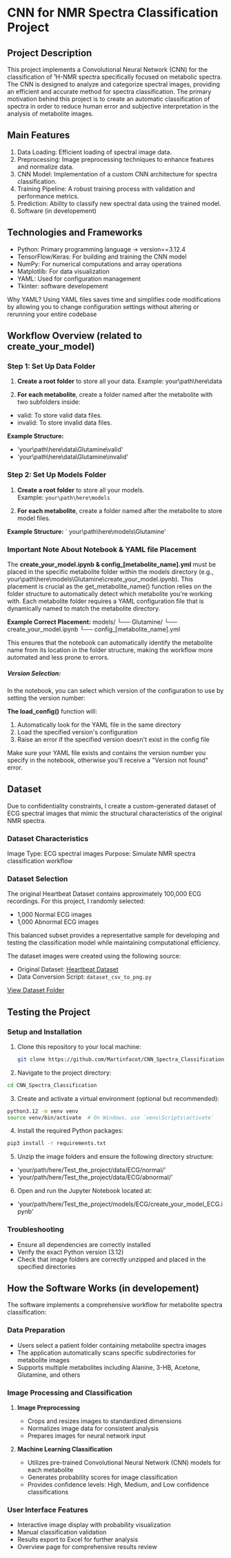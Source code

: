 # CNN for NMR Spectra Classification Project

## Project Description
This project implements a Convolutional Neural Network (CNN) for the classification of ¹H-NMR spectra specifically focused on metabolic spectra. The CNN is designed to analyze and categorize spectral images, providing an efficient and accurate method for spectra classification.
The primary motivation behind this project is to create an automatic classification of spectra in order to reduce human error and subjective interpretation in the analysis of metabolite images.

## Main Features
1. Data Loading: Efficient loading of spectral image data.
2. Preprocessing: Image preprocessing techniques to enhance features and normalize data.
3. CNN Model: Implementation of a custom CNN architecture for spectra classification.
4. Training Pipeline: A robust training process with validation and performance metrics.
5. Prediction: Ability to classify new spectral data using the trained model.
6. Software (in developement)

## Technologies and Frameworks
- Python: Primary programming language -> version==3.12.4
- TensorFlow/Keras: For building and training the CNN model
- NumPy: For numerical computations and array operations
- Matplotlib: For data visualization
- YAML: Used for configuration management
- Tkinter: software developement

Why YAML?
Using YAML files saves time and simplifies code modifications by allowing you to change configuration settings without altering or rerunning your entire codebase


## Workflow Overview (related to create_your_model)


### Step 1: Set Up Data Folder
1. **Create a root folder** to store all your data.
Example: your\path\here\data

2. **For each metabolite**, create a folder named after the metabolite with two subfolders inside:

- valid: To store valid data files.
- invalid: To store invalid data files.

**Example Structure:**
- 'your\path\here\data\Glutamine\valid'
- 'your\path\here\data\Glutamine\invalid'


### Step 2: Set Up Models Folder
1. **Create a root folder** to store all your models.  
Example: `your\path\here\models`

2. **For each metabolite**, create a folder named after the metabolite to store model files.

**Example Structure:**
` your\path\here\models\Glutamine'


### Important Note About Notebook & YAML file Placement 
The **create_your_model.ipynb & config_[metabolite_name].yml** must be placed in the specific metabolite folder within the models directory (e.g., your\path\here\models\Glutamine\create_your_model.ipynb).
This placement is crucial as the get_metabolite_name() function relies on the folder structure to automatically detect which metabolite you're working with.
Each metabolite folder requires a YAML configuration file that is dynamically named to match the metabolite directory.


**Example Correct Placement:**
models/
└── Glutamine/
    └── create_your_model.ipynb
    └── config_[metabolite_name].yml
    
This ensures that the notebook can automatically identify the metabolite name from its location in the folder structure, making the workflow more automated and less prone to errors.



##### Version Selection:
In the notebook, you can select which version of the configuration to use by setting the version number:

**The load_config()** function will:
1. Automatically look for the YAML file in the same directory
2. Load the specified version's configuration
3. Raise an error if the specified version doesn't exist in the config file

Make sure your YAML file exists and contains the version number you specify in the notebook, otherwise you'll receive a "Version not found" error.


## Dataset

Due to confidentiality constraints, I create a custom-generated dataset of ECG spectral images that mimic the structural characteristics of the original NMR spectra.

### Dataset Characteristics
Image Type: ECG spectral images
Purpose: Simulate NMR spectra classification workflow

### Dataset Selection
The original Heartbeat Dataset contains approximately 100,000 ECG recordings. For this project, I randomly selected:
- 1,000 Normal ECG images
- 1,000 Abnormal ECG images

This balanced subset provides a representative sample for developing and testing the classification model while maintaining computational efficiency.

The dataset images were created using the following source:
- Original Dataset: [Heartbeat Dataset](https://www.kaggle.com/datasets/shayanfazeli/heartbeat/data)
- Data Conversion Script: `dataset_csv_to_png.py`

[View Dataset Folder](https://github.com/Martinfacot/CNN_Spectra_Classification/tree/main/Test_the_project/data)

## Testing the Project

### Setup and Installation

1. Clone this repository to your local machine:
   
   ```bash
   git clone https://github.com/Martinfacot/CNN_Spectra_Classification/tree/main/Test_the_project.git
   ```

3. Navigate to the project directory:
   
 ```bash
cd CNN_Spectra_Classification
```

3. Create and activate a virtual environment (optional but recommended):

 ```bash
python3.12 -m venv venv
source venv/bin/activate  # On Windows, use `venv\Scripts\activate`
```

4. Install the required Python packages:

 ```bash
pip3 install -r requirements.txt
 ```

5. Unzip the image folders and ensure the following directory structure:
- 'your/path/here/Test_the_project/data/ECG/normal/'
- 'your/path/here/Test_the_project/data/ECG/abnormal/'

6. Open and run the Jupyter Notebook located at:
- 'your/path/here/Test_the_project/models/ECG/create_your_model_ECG.ipynb'

### Troubleshooting

- Ensure all dependencies are correctly installed
- Verify the exact Python version (3.12)
- Check that image folders are correctly unzipped and placed in the specified directories


## How the Software Works (in developement)
The software implements a comprehensive workflow for metabolite spectra classification:

### Data Preparation
- Users select a patient folder containing metabolite spectra images
- The application automatically scans specific subdirectories for metabolite images
- Supports multiple metabolites including Alanine, 3-HB, Acetone, Glutamine, and others

### Image Processing and Classification
1. **Image Preprocessing**
   - Crops and resizes images to standardized dimensions
   - Normalizes image data for consistent analysis
   - Prepares images for neural network input

2. **Machine Learning Classification**
   - Utilizes pre-trained Convolutional Neural Network (CNN) models for each metabolite
   - Generates probability scores for image classification
   - Provides confidence levels: High, Medium, and Low confidence classifications

### User Interface Features
- Interactive image display with probability visualization
- Manual classification validation
- Results export to Excel for further analysis
- Overview page for comprehensive results review

